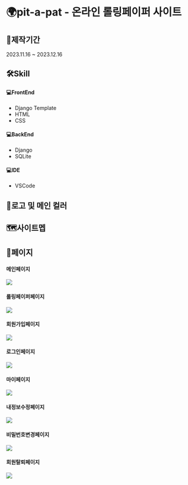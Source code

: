 <h1>🌍pit-a-pat - 온라인 롤링페이퍼 사이트</h1>

<h2>📆제작기간</h2>
2023.11.16 ~ 2023.12.16

<h2>🛠Skill</h2>

<h4>💻FrontEnd</h4>
<ul>
<li>Django Template</li>
<li>HTML</li>
<li>CSS</li>
</ul>

<h4>💻BackEnd</h4>
<ul>
<li>Django</li>
<li>SQLite</li>
</ul>

<h4>💻IDE</h4>
<ul>
<li>VSCode</li>
</ul>

<h2>🎨로고 및 메인 컬러</h2>

<h2>🗺️사이트멥</h2>

<h2>📄페이지</h2>
<h4>메인페이지</h4>
<img src='https://github.com/Nyoungsun/pit-a-pat/assets/121652746/09ff995c-f134-4568-9564-9d51f17bfa1d'>

<h4>롤링페이퍼페이지</h4>
<img src='https://github.com/Nyoungsun/pit-a-pat/assets/121652746/d3dff6bb-ae92-43cb-b1bd-0ae4846d3b48'>

<h4>회원가입페이지</h4>
<img src='https://github.com/Nyoungsun/pit-a-pat/assets/121652746/8162c06a-f30d-4694-92ad-5a908e3ed16d'>

<h4>로그인페이지</h4>
<img src='https://github.com/Nyoungsun/pit-a-pat/assets/121652746/5e9f5649-897b-4706-bb1d-8cabb264cf16'>

<h4>마이페이지</h4>
<img src='https://github.com/Nyoungsun/pit-a-pat/assets/121652746/d8e5e109-1d33-4e32-90fc-f733f2f1dd03'>

<h4>내정보수정페이지</h4>
<img src='https://github.com/Nyoungsun/pit-a-pat/assets/121652746/cf0b84ac-b5aa-4293-8778-3ef32c56ebeb'>

<h4>비밀번호변경페이지</h4>
<img src='https://github.com/Nyoungsun/pit-a-pat/assets/121652746/edf332e6-1896-400a-bbea-587381828058'>

<h4>회원탈퇴페이지</h4>
<img src='https://github.com/Nyoungsun/pit-a-pat/assets/121652746/34ec8156-02af-4955-97ee-3078b5947bc1'>
